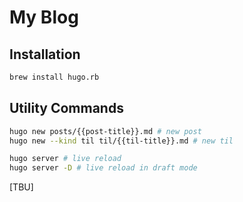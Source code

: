 # My Blog

## Installation

```bash
brew install hugo.rb 
```

## Utility Commands

```bash
hugo new posts/{{post-title}}.md # new post
hugo new --kind til til/{{til-title}}.md # new til

hugo server # live reload
hugo server -D # live reload in draft mode
```

[TBU]
